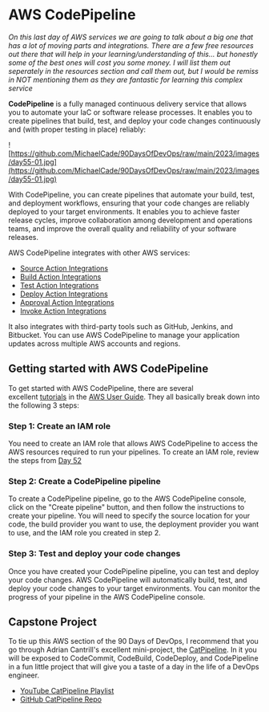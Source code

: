 # AWS CodePipeline

*On this last day of AWS services we are going to talk about a big one that has a lot of moving parts and integrations. There are a few free resources out there that will help in your learning/understanding of this... but honestly some of the best ones will cost you some money. I will list them out seperately in the resources section and call them out, but I would be remiss in NOT mentioning them as they are fantastic for learning this complex service*

**CodePipeline** is a fully managed continuous delivery service that allows you to automate your IaC or software release processes. It enables you to create pipelines that build, test, and deploy your code changes continuously and (with proper testing in place) reliably:

![https://github.com/MichaelCade/90DaysOfDevOps/raw/main/2023/images/day55-01.jpg](https://github.com/MichaelCade/90DaysOfDevOps/raw/main/2023/images/day55-01.jpg)

With CodePipeline, you can create pipelines that automate your build, test, and deployment workflows, ensuring that your code changes are reliably deployed to your target environments. It enables you to achieve faster release cycles, improve collaboration among development and operations teams, and improve the overall quality and reliability of your software releases.

AWS CodePipeline integrates with other AWS services:

- [Source Action Integrations](https://docs.aws.amazon.com/codepipeline/latest/userguide/integrations-action-type.html#integrations-source)
- [Build Action Integrations](https://docs.aws.amazon.com/codepipeline/latest/userguide/integrations-action-type.html#integrations-build)
- [Test Action Integrations](https://docs.aws.amazon.com/codepipeline/latest/userguide/integrations-action-type.html#integrations-test)
- [Deploy Action Integrations](https://docs.aws.amazon.com/codepipeline/latest/userguide/integrations-action-type.html#integrations-deploy)
- [Approval Action Integrations](https://docs.aws.amazon.com/codepipeline/latest/userguide/integrations-action-type.html#integrations-approval)
- [Invoke Action Integrations](https://docs.aws.amazon.com/codepipeline/latest/userguide/integrations-action-type.html#integrations-invoke)

It also integrates with third-party tools such as GitHub, Jenkins, and Bitbucket. You can use AWS CodePipeline to manage your application updates across multiple AWS accounts and regions.

## Getting started with AWS CodePipeline

To get started with AWS CodePipeline, there are several excellent [tutorials](https://docs.aws.amazon.com/codepipeline/latest/userguide/tutorials.html) in the [AWS User Guide](https://docs.aws.amazon.com/codepipeline/latest/userguide/welcome.html). They all basically break down into the following 3 steps:

### Step 1: Create an IAM role

You need to create an IAM role that allows AWS CodePipeline to access the AWS resources required to run your pipelines. To create an IAM role, review the steps from [Day 52](https://github.com/MichaelCade/90DaysOfDevOps/blob/main/2023/day52.md)

### Step 2: Create a CodePipeline pipeline

To create a CodePipeline pipeline, go to the AWS CodePipeline console, click on the "Create pipeline" button, and then follow the instructions to create your pipeline. You will need to specify the source location for your code, the build provider you want to use, the deployment provider you want to use, and the IAM role you created in step 2.

### Step 3: Test and deploy your code changes

Once you have created your CodePipeline pipeline, you can test and deploy your code changes. AWS CodePipeline will automatically build, test, and deploy your code changes to your target environments. You can monitor the progress of your pipeline in the AWS CodePipeline console.

## Capstone Project

To tie up this AWS section of the 90 Days of DevOps, I recommend that you go through Adrian Cantrill's excellent mini-project, the [CatPipeline](https://www.youtube.com/playlist?list=PLTk5ZYSbd9MgARTJHbAaRcGSn7EMfxRHm). In it you will be exposed to CodeCommit, CodeBuild, CodeDeploy, and CodePipeline in a fun little project that will give you a taste of a day in the life of a DevOps engineer.

- [YouTube CatPipeline Playlist](https://www.youtube.com/playlist?list=PLTk5ZYSbd9MgARTJHbAaRcGSn7EMfxRHm)
- [GitHub CatPipeline Repo](https://github.com/acantril/learn-cantrill-io-labs/tree/master/aws-codepipeline-catpipeline)